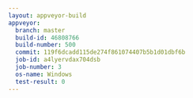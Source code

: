 ```yaml
---
layout: appveyor-build
appveyor:
  branch: master
  build-id: 46808766
  build-number: 500
  commit: 119f6dcadd115de274f861074407b5b1d01dbf6b
  job-id: a4lyervdax704dsb
  job-number: 3
  os-name: Windows
  test-result: 0
---
```

